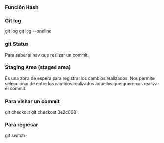 ### Función Hash

### Git log
git log
git log --oneline

### git Status
Para saber si hay que realizar un commit.

### Staging Area (staged area)
Es una zona de espera para registrar los cambios realizados.
Nos permite seleccionar de entre los cambios realizados aquellos que queremos realizar el commit.

### Para visitar un commit
git checkout <id sha1>
git checkout 3e2c008

### Para regresar
git switch -